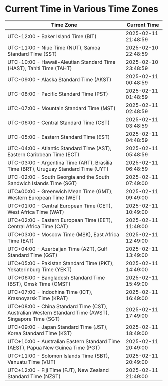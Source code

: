 # Current Time in Various Time Zones

| Time Zone | Current Time |
|-----------|--------------|
| UTC-12:00 - Baker Island Time (BIT) | 2025-02-11 21:48:59 |
| UTC-11:00 - Niue Time (NUT), Samoa Standard Time (SST) | 2025-02-10 22:48:59 |
| UTC-10:00 - Hawaii-Aleutian Standard Time (HAST), Tahiti Time (TAHT) | 2025-02-10 23:48:59 |
| UTC-09:00 - Alaska Standard Time (AKST) | 2025-02-11 00:48:59 |
| UTC-08:00 - Pacific Standard Time (PST) | 2025-02-11 01:48:59 |
| UTC-07:00 - Mountain Standard Time (MST) | 2025-02-11 02:48:59 |
| UTC-06:00 - Central Standard Time (CST) | 2025-02-11 03:48:59 |
| UTC-05:00 - Eastern Standard Time (EST) | 2025-02-11 04:48:59 |
| UTC-04:00 - Atlantic Standard Time (AST), Eastern Caribbean Time (ECT) | 2025-02-11 05:48:59 |
| UTC-03:00 - Argentina Time (ART), Brasília Time (BRT), Uruguay Standard Time (UYT) | 2025-02-11 06:48:59 |
| UTC-02:00 - South Georgia and the South Sandwich Islands Time (SGT) | 2025-02-11 07:49:00 |
| UTC±00:00 - Greenwich Mean Time (GMT), Western European Time (WET) | 2025-02-11 09:49:00 |
| UTC+01:00 - Central European Time (CET), West Africa Time (WAT) | 2025-02-11 10:49:00 |
| UTC+02:00 - Eastern European Time (EET), Central Africa Time (CAT) | 2025-02-11 11:49:00 |
| UTC+03:00 - Moscow Time (MSK), East Africa Time (EAT) | 2025-02-11 12:49:00 |
| UTC+04:00 - Azerbaijan Time (AZT), Gulf Standard Time (GST) | 2025-02-11 13:49:00 |
| UTC+05:00 - Pakistan Standard Time (PKT), Yekaterinburg Time (YEKT) | 2025-02-11 14:49:00 |
| UTC+06:00 - Bangladesh Standard Time (BST), Omsk Time (OMST) | 2025-02-11 15:49:00 |
| UTC+07:00 - Indochina Time (ICT), Krasnoyarsk Time (KRAT) | 2025-02-11 16:49:00 |
| UTC+08:00 - China Standard Time (CST), Australian Western Standard Time (AWST), Singapore Time (SGT) | 2025-02-11 17:49:00 |
| UTC+09:00 - Japan Standard Time (JST), Korea Standard Time (KST) | 2025-02-11 18:49:00 |
| UTC+10:00 - Australian Eastern Standard Time (AEST), Papua New Guinea Time (PGT) | 2025-02-11 20:49:00 |
| UTC+11:00 - Solomon Islands Time (SBT), Vanuatu Time (VUT) | 2025-02-11 20:49:00 |
| UTC+12:00 - Fiji Time (FJT), New Zealand Standard Time (NZST) | 2025-02-11 21:49:00 |

